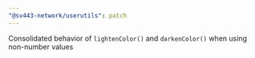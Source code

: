 ```yaml
---
"@sv443-network/userutils": patch
---
```


Consolidated behavior of `lightenColor()` and `darkenColor()` when using non-number values
